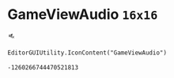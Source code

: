# GameViewAudio `16x16`
<img src="/img/GameViewAudio.png" width=16 height=16>

``` CSharp
EditorGUIUtility.IconContent("GameViewAudio")
```
```
-1260266744470521813
```
